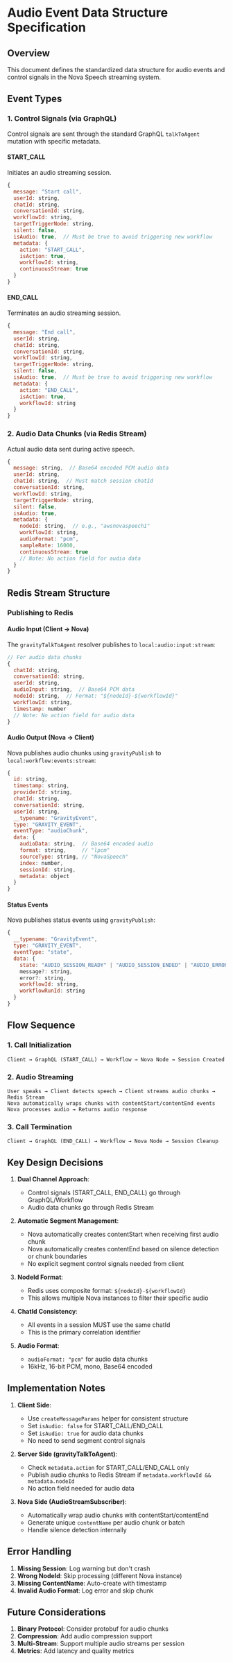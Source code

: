 # Audio Event Data Structure Specification

## Overview
This document defines the standardized data structure for audio events and control signals in the Nova Speech streaming system.

## Event Types

### 1. Control Signals (via GraphQL)
Control signals are sent through the standard GraphQL `talkToAgent` mutation with specific metadata.

#### START_CALL
Initiates an audio streaming session.
```javascript
{
  message: "Start call",
  userId: string,
  chatId: string,
  conversationId: string,
  workflowId: string,
  targetTriggerNode: string,
  silent: false,
  isAudio: true,  // Must be true to avoid triggering new workflow
  metadata: {
    action: "START_CALL",
    isAction: true,
    workflowId: string,
    continuousStream: true
  }
}
```

#### END_CALL
Terminates an audio streaming session.
```javascript
{
  message: "End call",
  userId: string,
  chatId: string,
  conversationId: string,
  workflowId: string,
  targetTriggerNode: string,
  silent: false,
  isAudio: true,  // Must be true to avoid triggering new workflow
  metadata: {
    action: "END_CALL",
    isAction: true,
    workflowId: string
  }
}
```

### 2. Audio Data Chunks (via Redis Stream)
Actual audio data sent during active speech.

```javascript
{
  message: string,  // Base64 encoded PCM audio data
  userId: string,
  chatId: string,  // Must match session chatId
  conversationId: string,
  workflowId: string,
  targetTriggerNode: string,
  silent: false,
  isAudio: true,
  metadata: {
    nodeId: string,  // e.g., "awsnovaspeech1"
    workflowId: string,
    audioFormat: "pcm",
    sampleRate: 16000,
    continuousStream: true
    // Note: No action field for audio data
  }
}
```

## Redis Stream Structure

### Publishing to Redis

#### Audio Input (Client → Nova)
The `gravityTalkToAgent` resolver publishes to `local:audio:input:stream`:

```javascript
// For audio data chunks
{
  chatId: string,
  conversationId: string,
  userId: string,
  audioInput: string,  // Base64 PCM data
  nodeId: string,  // Format: "${nodeId}-${workflowId}"
  workflowId: string,
  timestamp: number
  // Note: No action field for audio data
}
```

#### Audio Output (Nova → Client)
Nova publishes audio chunks using `gravityPublish` to `local:workflow:events:stream`:

```javascript
{
  id: string,
  timestamp: string,
  providerId: string,
  chatId: string,
  conversationId: string,
  userId: string,
  __typename: "GravityEvent",
  type: "GRAVITY_EVENT",
  eventType: "audioChunk",
  data: {
    audioData: string,  // Base64 encoded audio
    format: string,     // "lpcm"
    sourceType: string, // "NovaSpeech"
    index: number,
    sessionId: string,
    metadata: object
  }
}
```

#### Status Events
Nova publishes status events using `gravityPublish`:

```javascript
{
  __typename: "GravityEvent",
  type: "GRAVITY_EVENT", 
  eventType: "state",
  data: {
    state: "AUDIO_SESSION_READY" | "AUDIO_SESSION_ENDED" | "AUDIO_ERROR",
    message?: string,
    error?: string,
    workflowId: string,
    workflowRunId: string
  }
}
```

## Flow Sequence

### 1. Call Initialization
```
Client → GraphQL (START_CALL) → Workflow → Nova Node → Session Created
```

### 2. Audio Streaming
```
User speaks → Client detects speech → Client streams audio chunks → Redis Stream
Nova automatically wraps chunks with contentStart/contentEnd events
Nova processes audio → Returns audio response
```

### 3. Call Termination
```
Client → GraphQL (END_CALL) → Workflow → Nova Node → Session Cleanup
```

## Key Design Decisions

1. **Dual Channel Approach**:
   - Control signals (START_CALL, END_CALL) go through GraphQL/Workflow
   - Audio data chunks go through Redis Stream

2. **Automatic Segment Management**:
   - Nova automatically creates contentStart when receiving first audio chunk
   - Nova automatically creates contentEnd based on silence detection or chunk boundaries
   - No explicit segment control signals needed from client

3. **NodeId Format**:
   - Redis uses composite format: `${nodeId}-${workflowId}`
   - This allows multiple Nova instances to filter their specific audio

4. **ChatId Consistency**:
   - All events in a session MUST use the same chatId
   - This is the primary correlation identifier

5. **Audio Format**:
   - `audioFormat: "pcm"` for audio data chunks
   - 16kHz, 16-bit PCM, mono, Base64 encoded

## Implementation Notes

1. **Client Side**:
   - Use `createMessageParams` helper for consistent structure
   - Set `isAudio: false` for START_CALL/END_CALL
   - Set `isAudio: true` for audio data chunks
   - No need to send segment control signals

2. **Server Side (gravityTalkToAgent)**:
   - Check `metadata.action` for START_CALL/END_CALL only
   - Publish audio chunks to Redis Stream if `metadata.workflowId && metadata.nodeId`
   - No action field needed for audio data

3. **Nova Side (AudioStreamSubscriber)**:
   - Automatically wrap audio chunks with contentStart/contentEnd
   - Generate unique `contentName` per audio chunk or batch
   - Handle silence detection internally

## Error Handling

1. **Missing Session**: Log warning but don't crash
2. **Wrong NodeId**: Skip processing (different Nova instance)
3. **Missing ContentName**: Auto-create with timestamp
4. **Invalid Audio Format**: Log error and skip chunk

## Future Considerations

1. **Binary Protocol**: Consider protobuf for audio chunks
2. **Compression**: Add audio compression support
3. **Multi-Stream**: Support multiple audio streams per session
4. **Metrics**: Add latency and quality metrics

